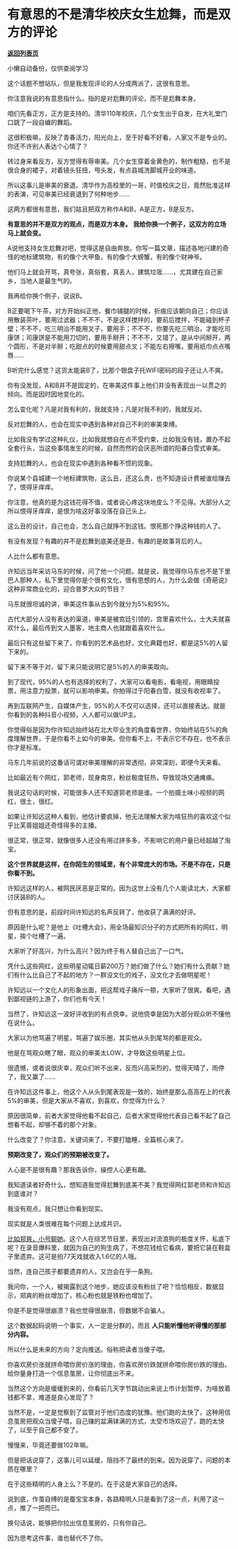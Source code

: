 # 有意思的不是清华校庆女生尬舞，而是双方的评论

[**返回列表页**](/gzh/记忆承载)

小懒自动备份，仅供查阅学习

这个话题不想站队，但是我发现评论的人分成两派了，这很有意思。  

  

你注意我说的有意思指什么。指的是对尬舞的评论，而不是尬舞本身。  

  

咱们先看正方，正方是支持的。清华110年校庆，几个女生出于自发，在大礼堂门口跳了一段自编的舞蹈。  

  

这很积极嘛，反映了青春活力，阳光向上，至于好看不好看，人家又不是专业的。你还不许别人表达个心情了？

  

转过身来看反方，反方觉得有辱审美。几个女生穿着金黄色的，制作粗糙，也不是很合身的裙子，对着镜头狂扭，甩头发，有点县城洗脚城开业的味道。  

  

所以这事儿是审美的衰退。清华作为高校里的一哥，时值校庆之日，竟然批准这样的表演，可见审美已经衰退到了何种地步......

  

这两方都很有意思，我们姑且把双方称作A和B，A是正方，B是反方。

  

 **有意思的并不是双方的观点，而是双方本身。** **我给你换一个例子，这双方的立场马上就会变。**

  

A说他支持女生尬舞对吧，觉得这是自由奔放。你写一篇文章，描述各地兴建的奇怪的地标建筑物，有的像个大甲鱼，有的像个大螃蟹，有的像个财神爷。

  

他们马上就会开骂，真夸张，真俗套，真丢人，建筑垃圾......，尤其建在自己家乡，当地人是最生气的。

  

我再给你换个例子，说说B。  

  

B正要喝下午茶，对方开始纠正他，餐巾铺腿的时候，折痕应该朝向自己；你应该用散装茶叶，要用过滤器；不不不，不是这样搅拌的，要前后搅拌，不能碰到杯子壁；不不不，吃三明治不能用叉子，要用手；不不不，你要先吃三明治，才能吃司康饼；司康饼是不能用刀切的，要用手掰开；不不不，又错了，是从中间掰开，两个圆形，不是对半掰；吃甜点的时候要用甜点叉；不能左右擦嘴，要用纸巾点点嘴唇......  

  

B听完什么感觉？这货太能装B了，比那个银盘子托WIFI密码的段子还让人不爽。

  

你有没发现，A和B并不是固定的，在审美这件事上他们并没有表现出一以贯之的倾向。而是因时因地变化的。

  

怎么变化呢？凡是对我有利的，我就支持；凡是对我不利的，我就反对。  

  

反对尬舞的人，也会在现实中遇到各种对自己不利的审美束缚。  

  

比如我没有学过这种礼仪，比如我就想自在点不受约束，比如我没有钱，置办不起全套行头，当这些事情发生的时候，自然而然的会厌恶所谓的阳春白雪式审美。

  

支持尬舞的人，也会在现实中遇到各种看不惯的现象。  

  

你说某个县城建一个地标建筑物，这么丑，还这么贵，也不知道设计费被谁给赚去了，恨得牙痒痒。  

  

你注意，他真的是为这钱花得不值，或者说心疼这块地皮么？不见得。大部分人之所以恨得牙痒痒，是恨为啥这好事没落在自己头上。

  

这么丑的设计，自己也会，怎么自己就挣不到这钱。恨死那个挣这种钱的人了。

  

有没有发现？有趣的并不是尬舞到底美还是丑，有趣的是故事背后的人。  

  

人比什么都有意思。

  

许知远当年采访马东的时候，问了他一个问题。就是说，我觉得你马东也不是下里巴人那种人，私下里觉得你是个很有文化，很有思想的人，为什么会做《奇葩说》这种非常商业化的，迎合普罗大众的节目？  

  

马东就很坦诚的讲，审美这件事从古到今就分为5%和95%。  

  

古代大部分人没有表达的渠道，审美是被宫廷引领的，宫里喜欢什么，士大夫就喜欢什么，最后传到文人墨客，地主商人也就跟着喜欢什么。  

  

最后只有这些留下来了，你看到的艺术品也好，文化典籍也好，都是这5%的人留下来的。  

  

留下来不等于对，留下来只能说明它是5%的人的审美取向。  

  

到了现代，95%的人也有选择的权利了，大家可以看电影，看电视，用眼睛投票，用注意力投票，就可以影响审美。你拍得过于阳春白雪，就没有收视率了。  

  

再到互联网产生，自媒体产生，95%的人不仅可以选择，还可以直接表达。就是你看到的各种抖音小视频，人人都可以做UP主。

  

你觉得俗是因为你许知远始终站在北大毕业生的角度看世界，你始终站在5%的角度理解世界，于是你看不上如今的审美。但你看不上，不表示它不存在，也不表示你才是标准。

  

马东几年前说的这番话可谓对审美理解的非常透彻，非常深刻，即便今天来看。

  

比如最近有个网红，郭老师，现身南京，粉丝极度狂热，导致现场交通瘫痪。

  

我说这句话的时候，可能很多人还不知道郭老师是谁。一个拍摄土味小视频的网红，很土，很红。

  

如果让许知远这种人看到，他估计要疯掉，他无法理解大家为啥狂热的喜欢这个似乎比芙蓉姐姐还奇怪得多的主播。

  

很正常，很正常，就像很多人还没有用过拼多多，不影响它的用户量已经超越了淘宝。  

  

 **这个世界就是这样，在你陌生的领域里，有个非常庞大的市场。不是不存在，只是你看不到。**

  

许知远这样的人，被网民厌恶是正常的。因为这世上没有几个人能读北大，大家都讨厌装B的人。

  

但有意思的是，前段时间许知远的名声反转了，他收获了满满的好评。

  

原因是什么呢？是他上《吐槽大会》，用全场最知识分子的方式把所有的网红，明星，挨个吐槽了一遍。

  

大家听了好高兴，为什么高兴？因为终于有人替自己出了一口气。

  

凭什么这些网红，这些明星动辄日薪200万？她们做了什么？她们有什么贡献？她们有什么比自己了不起的地方？一群没文化的戏子，没文化才去做明星呢！  

  

许知远以一个文化人的形象出面，把这帮戏子痛斥一顿，大家听了很爽。看吧，遇到鄙视链的上游了，你们也有今天！  

  

当然了，许知远这一波好评收到的有点侥幸。说他侥幸是因为大部分观众听不懂他在说什么。  

  

大家以为他骂遍了明星，骂遍了娱乐圈，其实他从头到尾骂的都是观众。

  

他是在骂观众瞎了眼，观众的审美太LOW，才导致这些明星上位。

  

很遗憾，或者说很庆幸，观众们听不出来，反而兴高采烈的，觉得天晴了，雨停了，我又赢了......

  

在许知远这件事上，他这个人从头到尾表现是一致的，始终是那么高高在上的代表5%的审美，但是大家从不喜欢，到喜欢，你觉得为什么？

  

原因很简单，前者大家觉得他看不起自己，后者大家觉得他代表自己看不起了自己想看不起，却够不着的那个对象。  

  

什么改变了？你注意，关键词来了，不要打瞌睡，全篇核心来了。  

  

 **预期改变了，观众们的预期被改变了。**

  

人心是不是很有趣？那我告诉你，操控人心更有趣。  

  

我知道读者好奇什么，想知道我觉得尬舞到底美不美？我觉得网红郭老师和许知远到底谁对？  

  

我没有观点，我只想让你看到现实。  

  

现实就是人类很难在每个问题上达成共识。  

  

[比如郑爽，小号聊她](https://mp.weixin.qq.com/s?__biz=MzU3NDc5Nzc0NQ==&mid=2247502269&idx=1&sn=78e107a514c5d5efd48beaa056240dd3&chksm=fd2e6b63ca59e275ab794e9789d3936c92da902bbc429d5ea1dfa87230a96e14db6d02121a12&token=60601933&lang=zh_CN&scene=21#wechat_redirect)。这个人在综艺节目里，表现出对流浪狗的极度关怀，私底下呢？在录音爆料里，就因为自己的狗生病了，不想花钱给它看病，要把它装在鞋盒子里遗弃。这可是拍77天戏就收入1.6亿的人哦。  

  

当然，连自己孩子都要遗弃的人，又岂会在乎一条狗。

  

我问你，一个人，被揭露到这个地步，她应该没有粉丝了吧？恰恰相反，数据显示，郑爽的粉丝增加了，核心粉也就是铁粉也增加了。  

  

你是不是觉得很崩溃？我也觉得很崩溃，但数据不会骗人。  

  

这个数据起码说明一个事实，人一定是分群的，而且 **人只能听懂他听得懂的那部分内容。**

  

所以什么是未来的方向？定向推送。俗称把读者当傻子喂。  

  

你喜欢房价涨就拼命喂你房价涨的理由，你喜欢房价跌就拼命喂你房价跌的理由。给你量身打造一个信息茧房，让你彻底出不来。  

  

当然这个方向是缓缓到来的，你看前几天字节跳动出来说上市计划暂停，为啥放着钱都不拿，难道是良心发现了？  

  

当然不是，一定是觉察到了监管对于他们态度的犹豫。他们跑的太快了，这种用信息茧房把观众当傻子喂，自己赚的盆满钵满的方式，太受市场欢迎了，跑的太快了，以至于自己都不安了。

  

慢慢来，毕竟还要做102年嘛。

  

但是把话说穿了，这事儿可以延缓，阻挡不了最终的到来。因为说穿了，问题的本质在哪里？

  

在于这些精明的人身上么？不是的。在于这是大家自己的选择。

  

说到底，作茧自缚的是蚕宝宝本身，各路精明人只是看到了这一点，利用了这一点，推了一把而已。

  

换句话说，能够把你拉出信息茧房的，只有你自己。  

  

因为思考这件事，谁也替代不了你。

